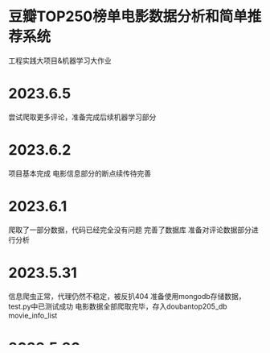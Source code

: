 # 豆瓣TOP250榜单电影数据分析和简单推荐系统
工程实践大项目&机器学习大作业
# 2023.6.5
尝试爬取更多评论，准备完成后续机器学习部分
# 2023.6.2
项目基本完成
电影信息部分的断点续传待完善
# 2023.6.1
爬取了一部分数据，代码已经完全没有问题
完善了数据库
准备对评论数据部分进行分析
# 2023.5.31
信息爬虫正常，代理仍然不稳定，被反扒404
准备使用mongodb存储数据，test.py中已测试成功
电影数据全部爬取完毕，存入doubantop205_db movie_info_list
# 2023.5.30
爬虫部分待测试，解决代理问题
